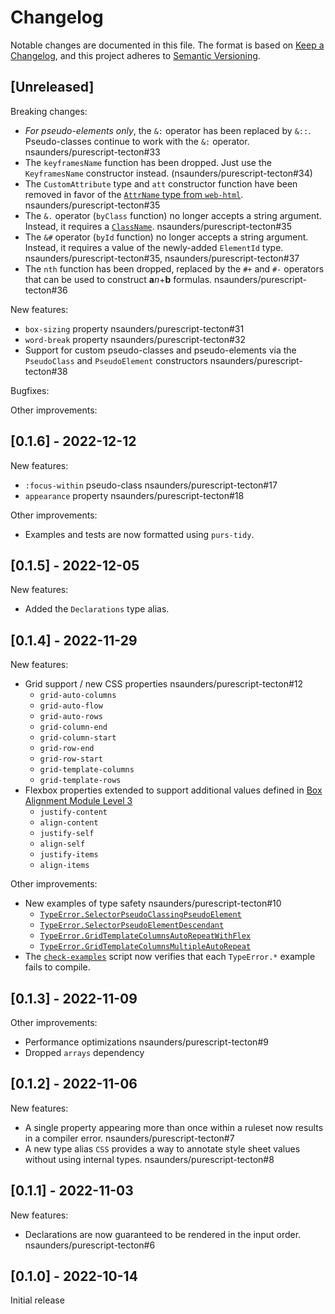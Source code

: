 # Changelog

Notable changes are documented in this file. The format is based on [Keep a Changelog](https://keepachangelog.com/en/1.0.0/), and this project adheres to [Semantic Versioning](https://semver.org/spec/v2.0.0.html).

## [Unreleased]

Breaking changes:
- _For pseudo-elements only_, the `&:` operator has been replaced by `&::`. Pseudo-classes continue to work with the `&:` operator. nsaunders/purescript-tecton#33
- The `keyframesName` function has been dropped. Just use the `KeyframesName` constructor instead. (nsaunders/purescript-tecton#34)
- The `CustomAttribute` type and `att` constructor function have been removed in favor of the [`AttrName` type from `web-html`](https://pursuit.purescript.org/packages/purescript-web-html/4.1.0/docs/Web.HTML.Common#t:AttrName). nsaunders/purescript-tecton#35
- The `&.` operator (`byClass` function) no longer accepts a string argument. Instead, it requires a [`ClassName`](https://pursuit.purescript.org/packages/purescript-web-html/4.1.0/docs/Web.HTML.Common#t:ClassName). nsaunders/purescript-tecton#35
- The `&#` operator (`byId` function) no longer accepts a string argument. Instead, it requires a value of the newly-added `ElementId` type. nsaunders/purescript-tecton#35, nsaunders/purescript-tecton#37
- The `nth` function has been dropped, replaced by the `#+` and `#-` operators that can be used to construct **a**_n_+**b** formulas. nsaunders/purescript-tecton#36 

New features:
- `box-sizing` property nsaunders/purescript-tecton#31
- `word-break` property nsaunders/purescript-tecton#32
- Support for custom pseudo-classes and pseudo-elements via the `PseudoClass` and `PseudoElement` constructors nsaunders/purescript-tecton#38

Bugfixes:

Other improvements:

## [0.1.6] - 2022-12-12

New features:
- `:focus-within` pseudo-class nsaunders/purescript-tecton#17
- `appearance` property nsaunders/purescript-tecton#18

Other improvements:
- Examples and tests are now formatted using `purs-tidy`.

## [0.1.5] - 2022-12-05

New features:
- Added the `Declarations` type alias.

## [0.1.4] - 2022-11-29

New features:
- Grid support / new CSS properties nsaunders/purescript-tecton#12
  - `grid-auto-columns`
  - `grid-auto-flow`
  - `grid-auto-rows`
  - `grid-column-end`
  - `grid-column-start`
  - `grid-row-end`
  - `grid-row-start`
  - `grid-template-columns`
  - `grid-template-rows`
- Flexbox properties extended to support additional values defined in
  [Box Alignment Module Level 3](https://www.w3.org/TR/css-align-3)
  - `justify-content`
  - `align-content`
  - `justify-self`
  - `align-self`
  - `justify-items`
  - `align-items`

Other improvements:
- New examples of type safety nsaunders/purescript-tecton#10
  - [`TypeError.SelectorPseudoClassingPseudoElement`](examples/type-errors/SelectorPseudoClassingPseudoElement.purs)
  - [`TypeError.SelectorPseudoElementDescendant`](examples/type-errors/SelectorPseudoElementDescendant.purs)
  - [`TypeError.GridTemplateColumnsAutoRepeatWithFlex`](examples/type-errors/GridTemplateColumnsAutoRepeatWithFlex.purs)
  - [`TypeError.GridTemplateColumnsMultipleAutoRepeat`](examples/type-errors/GridTemplateColumnsMultipleAutoRepeat.purs)
- The [`check-examples`](scripts/check-examples.mjs) script now verifies that each `TypeError.*` example fails
  to compile.

## [0.1.3] - 2022-11-09

Other improvements:
- Performance optimizations nsaunders/purescript-tecton#9
- Dropped `arrays` dependency

## [0.1.2] - 2022-11-06

New features:
- A single property appearing more than once within a ruleset now results in a compiler error. nsaunders/purescript-tecton#7
- A new type alias `CSS` provides a way to annotate style sheet values without using internal types. nsaunders/purescript-tecton#8

## [0.1.1] - 2022-11-03

New features:
- Declarations are now guaranteed to be rendered in the input order. nsaunders/purescript-tecton#6

## [0.1.0] - 2022-10-14

Initial release
